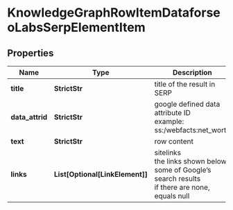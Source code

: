 # KnowledgeGraphRowItemDataforseoLabsSerpElementItem


## Properties

| Name | Type | Description | Notes |
|------------ | ------------- | ------------- | -------------|
**title** | **StrictStr** | title of the result in SERP |[optional]|
**data_attrid** | **StrictStr** | google defined data attribute ID<br>example:<br>ss:/webfacts:net_worth |[optional]|
**text** | **StrictStr** | row content |[optional]|
**links** | **List[Optional[LinkElement]]** | sitelinks<br>the links shown below some of Google’s search results<br>if there are none, equals null |[optional]|